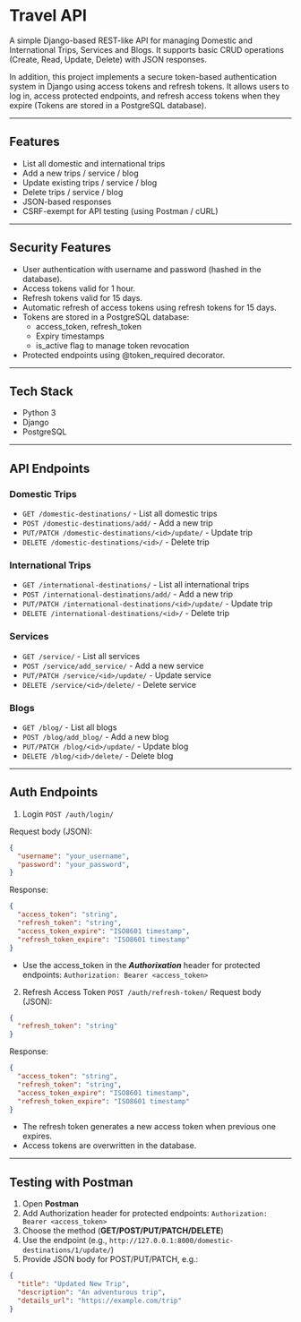 # Travel API

A simple Django-based REST-like API for managing Domestic and International Trips, Services and Blogs. It supports basic CRUD operations (Create, Read, Update, Delete) with JSON responses.

In addition, this project implements a secure token-based authentication system in Django using access tokens and refresh tokens. It allows users to log in, access protected endpoints, and refresh access tokens when they expire (Tokens are stored in a PostgreSQL database).

---

## Features
- List all domestic and international trips
- Add a new trips / service / blog
- Update existing trips / service / blog
- Delete trips / service / blog
- JSON-based responses
- CSRF-exempt for API testing (using Postman / cURL)

---

## Security Features
- User authentication with username and password (hashed in the database).
- Access tokens valid for 1 hour.
- Refresh tokens valid for 15 days.
- Automatic refresh of access tokens using refresh tokens for 15 days.
- Tokens are stored in a PostgreSQL database:
  - access_token, refresh_token
  - Expiry timestamps
  - is_active flag to manage token revocation
- Protected endpoints using @token_required decorator.

---

## Tech Stack
- Python 3
- Django
- PostgreSQL

---

## API Endpoints

### Domestic Trips
- `GET /domestic-destinations/` - List all domestic trips
- `POST /domestic-destinations/add/` - Add a new trip
- `PUT/PATCH /domestic-destinations/<id>/update/` - Update trip
- `DELETE /domestic-destinations/<id>/` - Delete trip

### International Trips
- `GET /international-destinations/` - List all international trips
- `POST /international-destinations/add/` - Add a new trip
- `PUT/PATCH /international-destinations/<id>/update/` -  Update trip
- `DELETE /international-destinations/<id>/` - Delete trip
  
### Services
- `GET /service/` - List all services
- `POST /service/add_service/` - Add a new service
- `PUT/PATCH /service/<id>/update/` - Update service
- `DELETE /service/<id>/delete/` - Delete service
  
### Blogs
- `GET /blog/` - List all blogs
- `POST /blog/add_blog/` - Add a new blog
- `PUT/PATCH /blog/<id>/update/` - Update blog
- `DELETE /blog/<id>/delete/` - Delete blog
---

## Auth Endpoints
1. Login
`POST /auth/login/`

Request body (JSON):
```json
{
  "username": "your_username",
  "password": "your_password",
}
```

Response:
```json
{
  "access_token": "string",
  "refresh_token": "string",
  "access_token_expire": "ISO8601 timestamp",
  "refresh_token_expire": "ISO8601 timestamp"
}
```
- Use the access_token in the ***Authorixation*** header for protected endpoints:
  `Authorization: Bearer <access_token>`

2. Refresh Access Token
`POST /auth/refresh-token/`
Request body (JSON):
```json
{
  "refresh_token": "string"
}
```

Response:
```json
{
  "access_token": "string",
  "refresh_token": "string",
  "access_token_expire": "ISO8601 timestamp",
  "refresh_token_expire": "ISO8601 timestamp"
}
```
- The refresh token generates a new access token when previous one expires.
- Access tokens are overwritten in the database.
---

## Testing with Postman
1. Open **Postman**
2. Add Authorization header for protected endpoints:
   `Authorization: Bearer <access_token>`
3. Choose the method (**GET/POST/PUT/PATCH/DELETE**)
4. Use the endpoint (e.g., `http://127.0.0.1:8000/domestic-destinations/1/update/`)
5. Provide JSON body for POST/PUT/PATCH, e.g.:

```json
{
  "title": "Updated New Trip",
  "description": "An adventurous trip",
  "details_url": "https://example.com/trip"
}
```
